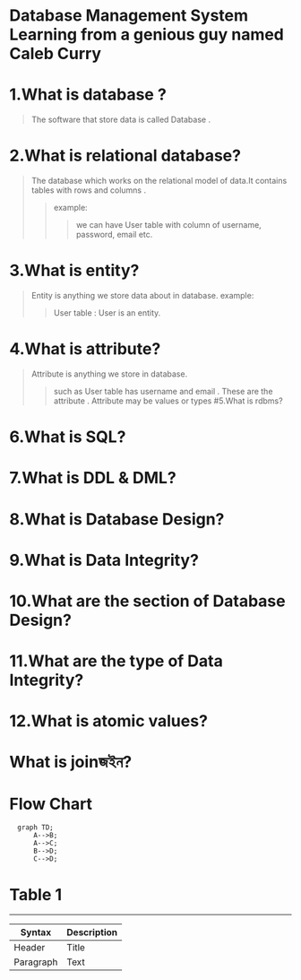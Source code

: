 # Database Management System Learning from a genious guy named Caleb Curry

# 1.What is database ?
  >The software that store data is called Database .

# 2.What is relational database?
 >The database which works on the relational model of data.It contains tables with rows and columns .
 >>example:
 >>>we can have User table with column of username, password, email etc.

# 3.What is entity?
>Entity is anything we store data about in database.
>example:
>>User table : User is an entity.

# 4.What is attribute?
>Attribute is anything we store in database.
>>such as User table has username and email . These are the attribute . Attribute may be values or types
#5.What is rdbms?

# 6.What is SQL?

# 7.What is DDL & DML?

# 8.What is Database Design? 

# 9.What is Data Integrity?

# 10.What are the section of Database Design?

# 11.What are the type of Data Integrity?

# 12.What is atomic values?
# What is joinজইন?

# Flow Chart 
```mermaid
  graph TD;
      A-->B;
      A-->C;
      B-->D;
      C-->D;
```

# Table 1

________________
| Syntax      | Description |
| ----------- | ----------- |
| Header      | Title       |
| Paragraph   | Text    


